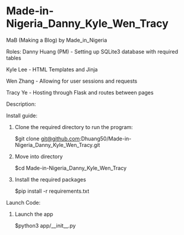 # Made-in-Nigeria_Danny_Kyle_Wen_Tracy

MaB (Making a Blog) by Made_in_Nigeria

Roles:
Danny Huang (PM) - Setting up SQLite3 database with required tables

Kyle Lee - HTML Templates and Jinja

Wen Zhang - Allowing for user sessions and requests 

Tracy Ye - Hosting through Flask and routes between pages

Description:

Install guide:
1) Clone the required directory to run the program:
   
    $git clone git@github.com:Dhuang50/Made-in-Nigeria_Danny_Kyle_Wen_Tracy.git
2) Move into directory

   $cd Made-in-Nigeria_Danny_Kyle_Wen_Tracy
4) Install the required packages
   
    $pip install -r requirements.txt

Launch Code:
1) Launch the app
   
   $python3 app/\_\_init\_\_.py 

